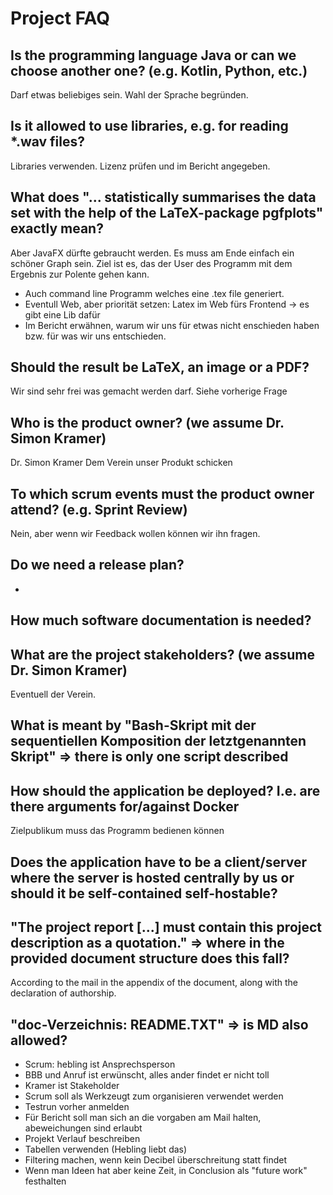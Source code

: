 # Project FAQ

## Is the programming language Java or can we choose another one? (e.g. Kotlin, Python, etc.)
Darf etwas beliebiges sein. Wahl der Sprache begründen. 

## Is it allowed to use libraries, e.g. for reading \*.wav files?
Libraries verwenden. Lizenz prüfen und im Bericht angegeben. 

## What does "... statistically summarises the data set with the help of the LaTeX-package pgfplots" exactly mean?
Aber JavaFX dürfte gebraucht werden. Es muss am Ende einfach ein schöner Graph sein. Ziel ist es, das der User des Programm mit dem Ergebnis zur Polente gehen kann.
- Auch command line Programm welches eine .tex file generiert.
- Eventull Web, aber priorität setzen: Latex im Web fürs Frontend -> es gibt eine Lib dafür
- Im Bericht erwähnen, warum wir uns für etwas nicht enschieden haben bzw. für was wir uns entschieden.

## Should the result be LaTeX, an image or a PDF?
Wir sind sehr frei was gemacht werden darf. Siehe vorherige Frage

## Who is the product owner? (we assume Dr. Simon Kramer)
Dr. Simon Kramer
Dem Verein unser Produkt schicken

## To which scrum events must the product owner attend? (e.g. Sprint Review)
Nein, aber wenn wir Feedback wollen können wir ihn fragen.

## Do we need a release plan?
- 

## How much software documentation is needed?

## What are the project stakeholders? (we assume Dr. Simon Kramer)
Eventuell der Verein. 

## What is meant by "Bash-Skript mit der sequentiellen Komposition der letztgenannten Skript" => there is only one script described

## How should the application be deployed? I.e. are there arguments for/against Docker
Zielpublikum muss das Programm bedienen können

## Does the application have to be a client/server where the server is hosted centrally by us or should it be self-contained self-hostable?

## "The project report [...] must contain this project description as a quotation." => where in the provided document structure does this fall?
According to the mail in the appendix of the document, along with the declaration of authorship.

## "doc-Verzeichnis: README.TXT" => is MD also allowed?


- Scrum: hebling ist Ansprechsperson
- BBB und Anruf ist erwünscht, alles ander findet er nicht toll
- Kramer ist Stakeholder 
- Scrum soll als Werkzeugt zum organisieren verwendet werden
- Testrun vorher anmelden
- Für Bericht soll man sich an die vorgaben am Mail halten, abeweichungen sind erlaubt
- Projekt Verlauf beschreiben
- Tabellen verwenden (Hebling liebt das)
- Filtering machen, wenn kein Decibel überschreitung statt findet
- Wenn man Ideen hat aber keine Zeit, in Conclusion als "future work" festhalten